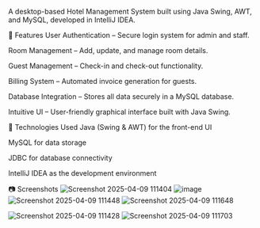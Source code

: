 A desktop-based Hotel Management System built using Java Swing, AWT, and MySQL, developed in IntelliJ IDEA.

🚀 Features
User Authentication – Secure login system for admin and staff.

Room Management – Add, update, and manage room details.

Guest Management – Check-in and check-out functionality.

Billing System – Automated invoice generation for guests.

Database Integration – Stores all data securely in a MySQL database.

Intuitive UI – User-friendly graphical interface built with Java Swing.

📌 Technologies Used
Java (Swing & AWT) for the front-end UI

MySQL for data storage

JDBC for database connectivity

IntelliJ IDEA as the development environment

📷 Screenshots
![Screenshot 2025-04-09 111404](https://github.com/user-attachments/assets/4d7fad08-5f95-4577-942c-44f52fb7c764)
![image](https://github.com/user-attachments/assets/6bdf67e2-a2ad-4b45-a689-03d76e8ec555)
![Screenshot 2025-04-09 111448](https://github.com/user-attachments/assets/a1f0d589-9a34-4b91-8c5a-119573476ae0)
![Screenshot 2025-04-09 111648](https://github.com/user-attachments/assets/198d41f4-275e-4212-84dc-fde665dd225a)

![Screenshot 2025-04-09 111428](https://github.com/user-attachments/assets/16b3e653-3778-4ec4-97a4-104046e569ed)
![Screenshot 2025-04-09 111703](https://github.com/user-attachments/assets/61ea103f-a8be-410a-b837-41b616e85cf5)

